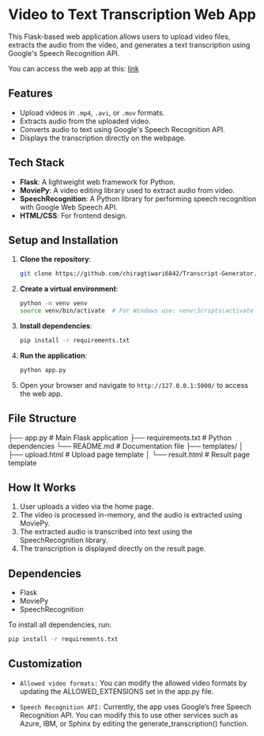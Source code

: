 # Video to Text Transcription Web App

This Flask-based web application allows users to upload video files, extracts the audio from the video, and generates a text transcription using Google's Speech Recognition API.

You can access the web app at this:  [link](https://transcript-generator.onrender.com/)

## Features
- Upload videos in `.mp4`, `.avi`, or `.mov` formats.
- Extracts audio from the uploaded video.
- Converts audio to text using Google's Speech Recognition API.
- Displays the transcription directly on the webpage.

## Tech Stack
- **Flask**: A lightweight web framework for Python.
- **MoviePy**: A video editing library used to extract audio from video.
- **SpeechRecognition**: A Python library for performing speech recognition with Google Web Speech API.
- **HTML/CSS**: For frontend design.

## Setup and Installation

1. **Clone the repository**:
    ```bash
    git clone https://github.com/chiragtiwari6842/Transcript-Generator.git
    ```

2. **Create a virtual environment**:
    ```bash
    python -m venv venv
    source venv/bin/activate  # For Windows use: venv\Scripts\activate
    ```

3. **Install dependencies**:
    ```bash
    pip install -r requirements.txt
    ```

4. **Run the application**:
    ```bash
    python app.py
    ```

5. Open your browser and navigate to `http://127.0.0.1:5000/` to access the web app.

## File Structure
  ├── app.py # Main Flask application 
    ├── requirements.txt # Python dependencies 
    └── README.md # Documentation file
    ├── templates/ │ 
        ├── upload.html # Upload page template 
        │ └── result.html # Result page template  

## How It Works
1. User uploads a video via the home page.
2. The video is processed in-memory, and the audio is extracted using MoviePy.
3. The extracted audio is transcribed into text using the SpeechRecognition library.
4. The transcription is displayed directly on the result page.

## Dependencies
- Flask
- MoviePy
- SpeechRecognition

To install all dependencies, run:
```bash
pip install -r requirements.txt
```

## Customization

* `Allowed video formats:` You can modify the allowed video formats by updating the ALLOWED_EXTENSIONS set in the app.py file.

* `Speech Recognition API:` Currently, the app uses Google’s free Speech Recognition API. You can modify this to use other services such as Azure, IBM, or Sphinx by editing the generate_transcription() function.
